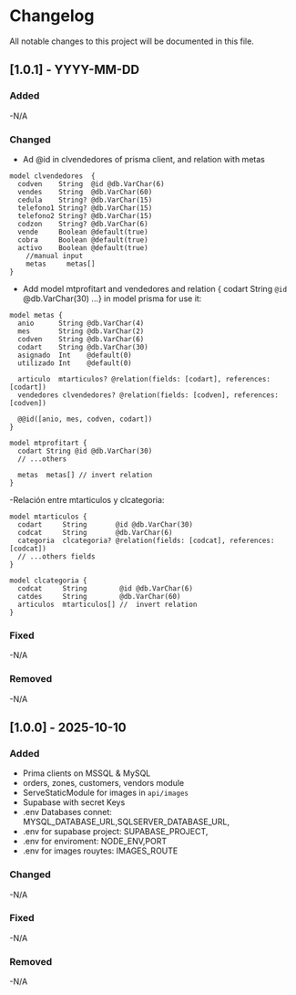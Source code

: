 # Changelog

All notable changes to this project will be documented in this file.

## [1.0.1] - YYYY-MM-DD

### Added

-N/A

### Changed

- Ad @id in clvendedores of prisma client, and relation with metas

``` prisma
model clvendedores  {
  codven    String  @id @db.VarChar(6)
  vendes    String  @db.VarChar(60)
  cedula    String? @db.VarChar(15)
  telefono1 String? @db.VarChar(15)
  telefono2 String? @db.VarChar(15)
  codzon    String? @db.VarChar(6)
  vende     Boolean @default(true)
  cobra     Boolean @default(true)
  activo    Boolean @default(true)
    //manual input 
    metas     metas[]
}
```

- Add model mtprofitart and vendedores and relation { codart  String   `@id` @db.VarChar(30) ...} in model prisma for use it:

``` prisma
model metas {
  anio      String @db.VarChar(4)
  mes       String @db.VarChar(2)
  codven    String @db.VarChar(6)
  codart    String @db.VarChar(30)
  asignado  Int    @default(0)
  utilizado Int    @default(0)

  articulo  mtarticulos? @relation(fields: [codart], references: [codart])
  vendedores clvendedores? @relation(fields: [codven], references: [codven])
  
  @@id([anio, mes, codven, codart])
}
```

``` prisma
model mtprofitart {
  codart String @id @db.VarChar(30)
  // ...others 

  metas  metas[] // invert relation
}
```

-Relación entre mtarticulos y clcategoria:

```prisma
model mtarticulos {
  codart     String       @id @db.VarChar(30)
  codcat     String       @db.VarChar(6)
  categoria  clcategoria? @relation(fields: [codcat], references: [codcat])
  // ...others fields
}
```

```prisma
model clcategoria {
  codcat     String        @id @db.VarChar(6)
  catdes     String        @db.VarChar(60)
  articulos  mtarticulos[] //  invert relation
}
```

### Fixed

-N/A

### Removed

-N/A

## [1.0.0] - 2025-10-10

### Added

- Prima clients on MSSQL & MySQL
- orders, zones, customers, vendors module
- ServeStaticModule for images in `api/images`
- Supabase with secret Keys  
- .env Databases connet: MYSQL_DATABASE_URL,SQLSERVER_DATABASE_URL,
- .env for supabase project: SUPABASE_PROJECT,
- .env for enviroment: NODE_ENV,PORT
- .env for images rouytes:  IMAGES_ROUTE

### Changed

-N/A

### Fixed

-N/A

### Removed

-N/A
